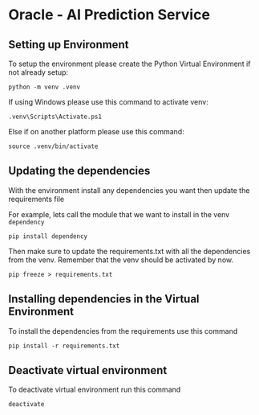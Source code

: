 # Oracle - AI Prediction Service

## Setting up Environment

To setup the environment please create the Python Virtual Environment if not already setup:
```
python -m venv .venv
```
If using Windows please use this command to activate venv:
```
.venv\Scripts\Activate.ps1
```
Else if on another platform please use this command:
```
source .venv/bin/activate
```
## Updating the dependencies

With the environment install any dependencies you want then update the requirements file

For example, lets call the module that we want to install in the venv ``dependency``
```
pip install dependency
```
Then make sure to update the requirements.txt with all the dependencies from the venv. Remember that the venv should be activated by now. 
```
pip freeze > requirements.txt
```
## Installing dependencies in the Virtual Environment

To install the dependencies from the requirements use this command
```
pip install -r requirements.txt
```

## Deactivate virtual environment
To deactivate virtual environment run this command
```
deactivate
```